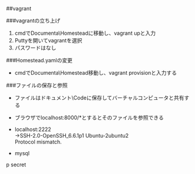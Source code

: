 ##vagrant

###vagrantの立ち上げ
1. cmdでDocumenta\Homesteadに移動し、vagrant upと入力
2. Puttyを開いてvagrantを選択
3. パスワードはなし

###Homestead.yamlの変更
* cmdでDocumenta\Homestead移動し、vagrant provisionと入力する

###ファイルの保存と参照
* ファイルはドキュメント\Codeに保存してバーチャルコンピュータと共有する
* ブラウザでlocalhost:8000/*とするとそのファイルを参照できる
* localhost:2222  
  ->SSH-2.0-OpenSSH_6.6.1p1 Ubuntu-2ubuntu2  
    Protocol mismatch.
	
* mysql
 
 p secret
